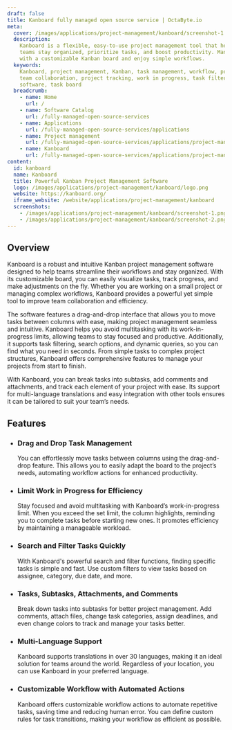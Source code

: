 ```yaml
---
draft: false
title: Kanboard fully managed open source service | OctaByte.io
meta:
  cover: /images/applications/project-management/kanboard/screenshot-1.png
  description:
    Kanboard is a flexible, easy-to-use project management tool that helps
    teams stay organized, prioritize tasks, and boost productivity. Manage your tasks
    with a customizable Kanban board and enjoy simple workflows.
  keywords:
    Kanboard, project management, Kanban, task management, workflow, productivity,
    team collaboration, project tracking, work in progress, task filters, project
    software, task board
  breadcrumb:
    - name: Home
      url: /
    - name: Software Catalog
      url: /fully-managed-open-source-services
    - name: Applications
      url: /fully-managed-open-source-services/applications
    - name: Project management
      url: /fully-managed-open-source-services/applications/project-management
    - name: Kanboard
      url: /fully-managed-open-source-services/applications/project-management/kanboard
content:
  id: kanboard
  name: Kanboard
  title: Powerful Kanban Project Management Software
  logo: /images/applications/project-management/kanboard/logo.png
  website: https://kanboard.org/
  iframe_website: /website/applications/project-management/kanboard
  screenshots:
    - /images/applications/project-management/kanboard/screenshot-1.png
    - /images/applications/project-management/kanboard/screenshot-2.png
---
```


## Overview

Kanboard is a robust and intuitive Kanban project management software designed to help teams streamline their workflows and stay organized. With its customizable board, you can easily visualize tasks, track progress, and make adjustments on the fly. Whether you are working on a small project or managing complex workflows, Kanboard provides a powerful yet simple tool to improve team collaboration and efficiency.

The software features a drag-and-drop interface that allows you to move tasks between columns with ease, making project management seamless and intuitive. Kanboard helps you avoid multitasking with its work-in-progress limits, allowing teams to stay focused and productive. Additionally, it supports task filtering, search options, and dynamic queries, so you can find what you need in seconds. From simple tasks to complex project structures, Kanboard offers comprehensive features to manage your projects from start to finish.

With Kanboard, you can break tasks into subtasks, add comments and attachments, and track each element of your project with ease. Its support for multi-language translations and easy integration with other tools ensures it can be tailored to suit your team’s needs.

## Features

- ### Drag and Drop Task Management

  You can effortlessly move tasks between columns using the drag-and-drop feature. This allows you to easily adapt the board to the project’s needs, automating workflow actions for enhanced productivity.

- ### Limit Work in Progress for Efficiency

  Stay focused and avoid multitasking with Kanboard’s work-in-progress limit. When you exceed the set limit, the column highlights, reminding you to complete tasks before starting new ones. It promotes efficiency by maintaining a manageable workload.

- ### Search and Filter Tasks Quickly

  With Kanboard's powerful search and filter functions, finding specific tasks is simple and fast. Use custom filters to view tasks based on assignee, category, due date, and more.

- ### Tasks, Subtasks, Attachments, and Comments

  Break down tasks into subtasks for better project management. Add comments, attach files, change task categories, assign deadlines, and even change colors to track and manage your tasks better.

- ### Multi-Language Support

  Kanboard supports translations in over 30 languages, making it an ideal solution for teams around the world. Regardless of your location, you can use Kanboard in your preferred language.

- ### Customizable Workflow with Automated Actions

  Kanboard offers customizable workflow actions to automate repetitive tasks, saving time and reducing human error. You can define custom rules for task transitions, making your workflow as efficient as possible.
